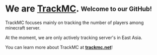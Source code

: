 # We are [TrackMC](https://trackmc.net). <sub><sup>Welcome to our GitHub!</sup></sub>

TrackMC focuses mainly on tracking the number of players among minecraft server.

At the moment, we are only actively tracking server's in East Asia.

You can learn more about TrackMC at **[trackmc.net](https://trackmc.net)**!
